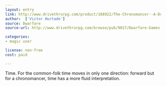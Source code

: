 ```yaml
---
layout: entry
link: http://www.drivethrurpg.com/product/188922/The-Chronomancer--A-Dungeon-World-Playbook
author:  ['Victor Hurtado']
source: Dwarfare
source-url: http://www.drivethrurpg.com/browse/pub/9017/Dwarfare-Games

categories:
- magic user

license: non-free
cost: paid

---
```


Time. For the common-folk time moves in only one direction: forward but for a chronomancer, time has a more fluid interpretation.

